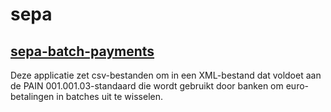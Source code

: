 sepa
====

[sepa-batch-payments](http://tcoenraad.github.io/sepa/sepa-batch-payments.html)
-------------------
Deze applicatie zet csv-bestanden om in een XML-bestand dat voldoet aan de PAIN 001.001.03-standaard die wordt gebruikt door banken om euro-betalingen in batches uit te wisselen.
